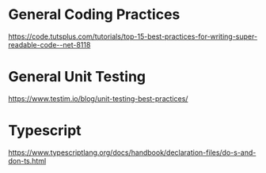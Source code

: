 # General Coding Practices
https://code.tutsplus.com/tutorials/top-15-best-practices-for-writing-super-readable-code--net-8118

# General Unit Testing
https://www.testim.io/blog/unit-testing-best-practices/

# Typescript
https://www.typescriptlang.org/docs/handbook/declaration-files/do-s-and-don-ts.html
